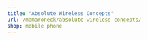 ```yaml
---
title: "Absolute Wireless Concepts"
url: /mamaroneck/absolute-wireless-concepts/
shop: mobile phone
---
```

